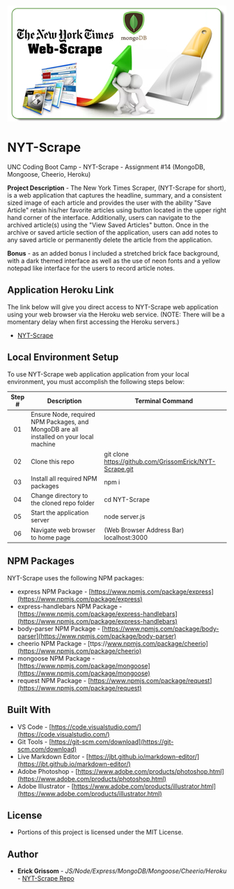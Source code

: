<p align="center">
 <a href="https://github.com/GrissomErick/NYT-Scrape" target="_blank"><img src=https://raw.githubusercontent.com/GrissomErick/NYT-Scrape/master/public/assets/img/NYT_Scrape_Header.png?raw=true" alt="Project logo"/></a>
</p>

# NYT-Scrape
UNC Coding Boot Camp - NYT-Scrape - Assignment #14 (MongoDB, Mongoose, Cheerio, Heroku)

**Project Description** - The New York Times Scraper, (NYT-Scrape for short), is a web application that captures the headline, summary, and a consistent sized image of each article and provides the user with the ability "Save Article" retain his/her favorite articles using button located in the upper right hand corner of the interface. Additionally, users can navigate to the archived article(s) using the "View Saved Articles" button. Once in the archive or saved article section of the application, users can add notes to any saved article or permanently delete the article from the application. 

**Bonus** - as an added bonus I included a stretched brick face background, with a dark themed interface as well as the use of neon fonts and a yellow notepad like interface for the users to record article notes.

## Application Heroku Link
The link below will give you direct access to NYT-Scrape web application using your web browser via the Heroku web service. (NOTE: There will be a momentary delay when first accessing the Heroku servers.)

<!-- Heroku References: https://evening-ridge-94356.herokuapp.com/ | https://git.heroku.com/evening-ridge-94356.git -->

* [NYT-Scrape](https://uncbc-nytscrape.herokuapp.com/)

## Local Environment Setup
To use NYT-Scrape web application application from your local environment, you must accomplish the following steps below:

| Step # | Description | Terminal Command |
| :--: | ------- | ---- |
| 01 | Ensure Node, required NPM Packages, and MongoDB are all installed on your local machine |  |
| 02 | Clone this repo | git clone https://github.com/GrissomErick/NYT-Scrape.git |
| 03 | Install all required NPM packages | npm i |
| 04 | Change directory to the cloned repo folder | cd NYT-Scrape |
| 05 | Start the application server | node server.js |
| 06 | Navigate web browser to home page  | (Web Browser Address Bar)  localhost:3000 |

## NPM Packages
NYT-Scrape uses the following NPM packages:
- express NPM Package - [https://www.npmjs.com/package/express](https://www.npmjs.com/package/express)
- express-handlebars NPM Package - [https://www.npmjs.com/package/express-handlebars](https://www.npmjs.com/package/express-handlebars)
- body-parser NPM Package - [https://www.npmjs.com/package/body-parser](https://www.npmjs.com/package/body-parser)
- cheerio NPM Package - [ttps://www.npmjs.com/package/cheerio](https://www.npmjs.com/package/cheerio)
- mongoose NPM Package - [https://www.npmjs.com/package/mongoose](https://www.npmjs.com/package/mongoose)
- request NPM Package - [https://www.npmjs.com/package/request](https://www.npmjs.com/package/request)

<!--
- node.js - [https://nodejs.org/en/](https://nodejs.org/en/)
- mysql NPM Package - [https://www.npmjs.com/package/mysql](https://www.npmjs.com/package/mysql)
- inquirer NPM Package - [https://www.npmjs.com/package/inquirer](https://www.npmjs.com/package/inquirer)
- cli-table NPM Package - [https://www.npmjs.com/package/cli-table](https://www.npmjs.com/package/cli-table)
- heroku-cli NPM Package - [https://www.npmjs.com/package/heroku-cli](https://www.npmjs.com/package/heroku-cli)
- express NPM Package - [https://www.npmjs.com/package/express](https://www.npmjs.com/package/express)
- path NPM Package - [https://www.npmjs.com/package/path](https://www.npmjs.com/package/path)
- body-parser NPM Package - [https://www.npmjs.com/package/body-parser](https://www.npmjs.com/package/body-parser)
- express NPM Package - [https://www.npmjs.com/package/express](https://www.npmjs.com/package/express)
- express-handlebars NPM Package - [https://www.npmjs.com/package/express-handlebars](https://www.npmjs.com/package/express-handlebars)
- body-parser NPM Package - [https://www.npmjs.com/package/body-parser](https://www.npmjs.com/package/body-parser)
- cheerio NPM Package - [ttps://www.npmjs.com/package/cheerio](https://www.npmjs.com/package/cheerio)
- mongoose NPM Package - [https://www.npmjs.com/package/mongoose](https://www.npmjs.com/package/mongoose)
- request NPM Package - [https://www.npmjs.com/package/request](https://www.npmjs.com/package/request)
-->

## Built With

* VS Code - [https://code.visualstudio.com/](https://code.visualstudio.com/)
* Git Tools - [https://git-scm.com/download](https://git-scm.com/download)
* Live Markdown Editor - [https://jbt.github.io/markdown-editor/](https://jbt.github.io/markdown-editor/)
* Adobe Photoshop - [https://www.adobe.com/products/photoshop.html](https://www.adobe.com/products/photoshop.html)
* Adobe Illustrator - [https://www.adobe.com/products/illustrator.html](https://www.adobe.com/products/illustrator.html)

## License

* Portions of this project is licensed under the MIT License.

## Author

* **Erick Grissom** - *JS/Node/Express/MongoDB/Mongoose/Cheerio/Heroku* - [NYT-Scrape Repo](https://github.com/GrissomErick/NYT-Scrape)

